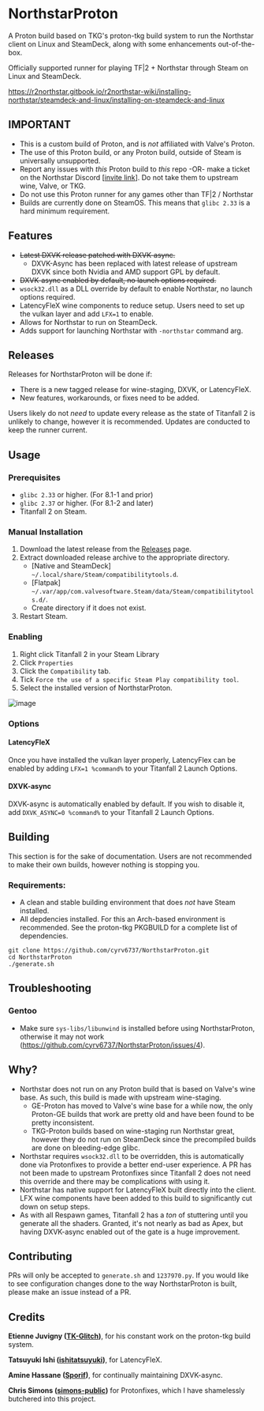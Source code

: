 # NorthstarProton
A Proton build based on TKG's proton-tkg build system to run the Northstar client on Linux and SteamDeck, along with some enhancements out-of-the-box.

Officially supported runner for playing TF|2 + Northstar through Steam on Linux and SteamDeck.

https://r2northstar.gitbook.io/r2northstar-wiki/installing-northstar/steamdeck-and-linux/installing-on-steamdeck-and-linux

## IMPORTANT

- This is a custom build of Proton, and is *not* affiliated with Valve's Proton.
- The use of this Proton build, or any Proton build, outside of Steam is universally unsupported.
- Report any issues with *this* Proton build to *this* repo -OR- make a ticket on the Northstar Discord [[invite link](https://discord.com/invite/northstar)]. Do not take them to upstream wine, Valve, or TKG.
- Do not use this Proton runner for any games other than TF|2 / Northstar
- Builds are currently done on SteamOS. This means that `glibc 2.33` is a hard minimum requirement.

## Features
- ~~Latest DXVK release patched with DXVK-async.~~
  - DXVK-Async has been replaced with latest release of upstream DXVK since both Nvidia and AMD support GPL by default.
- ~~DXVK-async enabled by default, no launch options required.~~
- `wsock32.dll` as a DLL override by default to enable Northstar, no launch options required.
- LatencyFleX wine components to reduce setup. Users need to set up the vulkan layer and add `LFX=1` to enable.
- Allows for Northstar to run on SteamDeck.
- Adds support for launching Northstar with `-northstar` command arg.

## Releases

Releases for NorthstarProton will be done if:
- There is a new tagged release for wine-staging, DXVK, or LatencyFleX.
- New features, workarounds, or fixes need to be added.

Users likely do not *need* to update every release as the state of Titanfall 2 is unlikely to change, however it is recommended. Updates are conducted to keep the runner current.

## Usage

### Prerequisites
- `glibc 2.33` or higher. (For 8.1-1 and prior)
- `glibc 2.37` or higher. (For 8.1-2 and later)
- Titanfall 2 on Steam.

### Manual Installation
1) Download the latest release from the [Releases](https://github.com/cyrv6737/NorthstarProton/releases/tag/latest) page.
2) Extract downloaded release archive to the appropriate directory. 
   * [Native and SteamDeck] `~/.local/share/Steam/compatibilitytools.d`.
   * [Flatpak] `~/.var/app/com.valvesoftware.Steam/data/Steam/compatibilitytools.d/`.
   * Create directory if it does not exist.
3) Restart Steam.

### Enabling

1) Right click Titanfall 2 in your Steam Library
2) Click `Properties`
3) Click the `Compatibility` tab.
4) Tick `Force the use of a specific Steam Play compatibility tool`.
5) Select the installed version of NorthstarProton.

![image](https://user-images.githubusercontent.com/68307100/180291602-a45af9e5-c969-4194-993c-c60ed5ac00e4.png)


### Options

#### LatencyFleX

Once you have installed the vulkan layer properly, LatencyFlex can be enabled by adding `LFX=1 %command%` to your Titanfall 2 Launch Options.

#### DXVK-async

DXVK-async is automatically enabled by default. If you wish to disable it, add `DXVK_ASYNC=0 %command%` to your Titanfall 2 Launch Options.

## Building

This section is for the sake of documentation. Users are not recommended to make their own builds, however nothing is stopping you.

### Requirements:

- A clean and stable building environment that does *not* have Steam installed.
- All depdencies installed. For this an Arch-based environment is recommended. See the proton-tkg PKGBUILD for a complete list of dependencies.

```shell
git clone https://github.com/cyrv6737/NorthstarProton.git
cd NorthstarProton
./generate.sh
```

## Troubleshooting

### Gentoo
- Make sure `sys-libs/libunwind` is installed before using NorthstarProton, otherwise it may not work (https://github.com/cyrv6737/NorthstarProton/issues/4).


## Why?

- Northstar does not run on any Proton build that is based on Valve's wine base. As such, this build is made with upstream wine-staging.
  - GE-Proton has moved to Valve's wine base for a while now, the only Proton-GE builds that work are pretty old and have been found to be pretty inconsistent.
  - TKG-Proton builds based on wine-staging run Northstar great, however they do not run on SteamDeck since the precompiled builds are done on bleeding-edge glibc.
- Northstar requires `wsock32.dll` to be overridden, this is automatically done via Protonfixes to provide a better end-user experience. A PR has not been made to upstream Protonfixes since Titanfall 2 does not need this override and there may be complications with using it.
- Northstar has native support for LatencyFleX built directly into the client. LFX wine components have been added to this build to significantly cut down on setup steps.
- As with all Respawn games, Titanfall 2 has a *ton* of stuttering until you generate all the shaders. Granted, it's not nearly as bad as Apex, but having DXVK-async enabled out of the gate is a huge improvement.

## Contributing

PRs will only be accepted to `generate.sh` and `1237970.py`. If you would like to see configuration changes done to the way NorthstarProton is built, please make an issue instead of a PR.

## Credits

**Etienne Juvigny ([TK-Glitch](https://github.com/Tk-Glitch))**, for his constant work on the proton-tkg build system.

**Tatsuyuki Ishi ([ishitatsuyuki](https://github.com/ishitatsuyuki))**, for LatencyFleX.

**Amine Hassane ([Sporif](https://github.com/Sporif))**, for continually maintaining DXVK-async.

**Chris Simons ([simons-public](https://github.com/simons-public))** for Protonfixes, which I have shamelessly butchered into this project.

